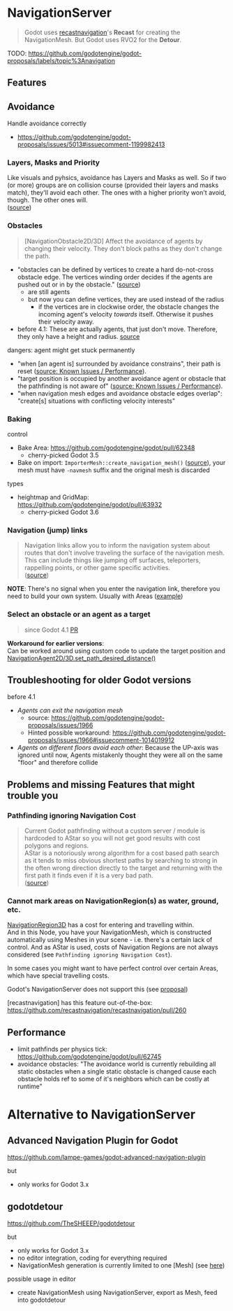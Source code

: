# NavigationServer

> Godot uses [recastnavigation](https://github.com/recastnavigation/recastnavigation)'s **Recast** for creating the NavigationMesh.
> But Godot uses RVO2 for the **Detour**.

TODO: https://github.com/godotengine/godot-proposals/labels/topic%3Anavigation


## Features

## Avoidance

Handle avoidance correctly
* https://github.com/godotengine/godot-proposals/issues/5013#issuecomment-1199982413


### Layers, Masks and Priority


Like visuals and pyhsics, avoidance has Layers and Masks as well. So if two (or more) groups are on collision course (provided their layers and masks match), they'll avoid each other. The ones with a higher priority won't avoid, though. The other ones will.  
([source](https://github.com/godotengine/godot/pull/69988))


### Obstacles

> [NavigationObstacle2D/3D] Affect the avoidance of agents by changing their velocity. They don't block paths as they don't change the path.


* "obstacles can be defined by vertices to create a hard do-not-cross obstacle edge. The vertices winding order decides if the agents are pushed out or in by the obstacle." ([source](https://github.com/godotengine/godot/pull/69988))
  * are still agents
  * but now you can define vertices, they are used instead of the radius
    * if the vertices are in clockwise order, the obstacle changes the incoming agent's velocity _towards_ itself. Otherwise it pushes their velocity away.
* before 4.1: These are actually agents, that just don't move. Therefore, they only have a height and radius. [source](https://github.com/godotengine/godot/blob/master/scene/3d/navigation_obstacle_3d.cpp)

dangers: agent might get stuck permanently
* "when [an agent is] surrounded by avoidance constrains", their path is reset ([source: Known Issues / Performance](https://github.com/godotengine/godot/pull/69988)).
* "target position is occupied by another avoidance agent or obstacle that the pathfinding is not aware of" ([source: Known Issues / Performance](https://github.com/godotengine/godot/pull/69988)).
* "when navigation mesh edges and avoidance obstacle edges overlap": "create[s] situations with conflicting velocity interests"


### Baking

control
* Bake Area: https://github.com/godotengine/godot/pull/62348
  * cherry-picked Godot 3.5
* Bake on import: `ImporterMesh::create_navigation_mesh()` ([source](https://github.com/godotengine/godot/blob/master/scene/resources/importer_mesh.cpp)), your mesh must have `-navmesh` suffix and the original mesh is discarded


types
* heightmap and GridMap: https://github.com/godotengine/godot/pull/63932
  * cherry-picked Godot 3.6


### Navigation (jump) links

> Navigation links allow you to inform the navigation system about routes that don't involve traveling the surface of the navigation mesh. This can include things like jumping off surfaces, teleporters, rappelling points, or other game specific activities.  
> ([source](https://github.com/godotengine/godot/pull/63479))


**NOTE**: There's no signal when you enter the navigation link, therefore you need to build your own system. Usually with Areas ([example](https://www.youtube.com/watch?v=xeXULKMhAX4))


### Select an obstacle or an agent as a target

> since Godot 4.1 [PR](https://github.com/godotengine/godot/pull/69988)


**Workaround for earlier versions**:  
Can be worked around using custom code to update the target position and [NavigationAgent2D/3D.set_path_desired_distance()](https://github.com/godotengine/godot/pull/62181)


## Troubleshooting for older Godot versions

before 4.1
* _Agents can exit the navigation mesh_
  * source: https://github.com/godotengine/godot-proposals/issues/1966
  * Hinted possible workaround: https://github.com/godotengine/godot-proposals/issues/1966#issuecomment-1014019912
* _Agents on different floors avoid each other_: Because the UP-axis was ignored until now, Agents mistakenly thought they were all on the same "floor" and therefore collide


## Problems and missing Features that might trouble you

### Pathfinding ignoring Navigation Cost

> Current Godot pathfinding without a custom server / module is hardcoded to AStar so you will not get good results with cost polygons and regions.  
> AStar is a notoriously wrong algorithm for a cost based path search as it tends to miss obvious shortest paths by searching to strong in the often wrong direction directly to the target and returning with the first path it finds even if it is a very bad path.  
> ([source](https://www.reddit.com/r/godot/comments/x10o2m/comment/imcgsm1/?utm_source=reddit&utm_medium=web2x&context=3))


### Cannot mark areas on NavigationRegion(s) as water, ground, etc.

[NavigationRegion3D](https://docs.godotengine.org/en/stable/classes/class_navigationregion3d.html) has a cost for entering and travelling within.  
And in this Node, you have your NavigationMesh, which is constructed automatically using Meshes in your scene - i.e. there's a certain lack of control. And as AStar is used, costs of Navigation Regions are not always considered (see `Pathfinding ignoring Navigation Cost`).

In some cases you might want to have perfect control over certain Areas, which have special travelling costs.

Godot's NavigationServer does not support this (see [proposal](https://github.com/godotengine/godot-proposals/issues/5116))

[recastnavigation] has this feature out-of-the-box: https://github.com/recastnavigation/recastnavigation/pull/260


## Performance

* limit pathfinds per physics tick: https://github.com/godotengine/godot/pull/62745
* avoidance obstacles: "The avoidance world is currently rebuilding all static obstacles when a single static obstacle is changed cause each obstacle holds ref to some of it's neighbors which can be costly at runtime"


# Alternative to NavigationServer

## Advanced Navigation Plugin for Godot

https://github.com/lampe-games/godot-advanced-navigation-plugin

but
* only works for Godot 3.x


## godotdetour

https://github.com/TheSHEEEP/godotdetour

but
* only works for Godot 3.x
* no editor integration, coding for everything required
* NavigationMesh generation is currently limited to one [Mesh] (see [here](https://github.com/TheSHEEEP/godotdetour/issues/5))

possible usage in editor
* create NavigationMesh using NavigationServer, export as Mesh, feed into godotdetour
